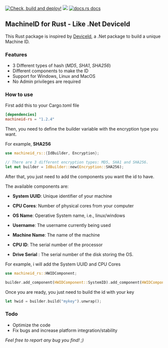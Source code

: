 [![Check, build and deploy!](https://github.com/Taptiive/machineid-rs/actions/workflows/action.yml/badge.svg)](https://github.com/Taptiive/machineid-rs/actions/workflows/action.yml)
<a href="https://crates.io/crates/machineid-rs"><img src="https://img.shields.io/crates/v/machineid-rs?style=for-the-badge&logo=rust&color=orange" /></a>
<a href="https://docs.rs/machineid-rs/latest/machineid_rs/">
    <img src="https://img.shields.io/badge/docs-latest-blue.svg?style=for-the-badge&logo=rust&color=blue"
      alt="docs.rs docs" />
</a>

## MachineID for Rust - Like .Net DeviceId

This Rust package is inspired by [DeviceId](https://github.com/MatthewKing/DeviceId), a .Net package to build a unique Machine ID.

### Features

- 3 Different types of hash (*MD5*, *SHA1*, *SHA256*)
- Different components to make the ID
- Support for Windows, Linux and MacOS
- No Admin privileges are required

### How to use

First add this to your Cargo.toml file

```toml
[dependencies]
machineid-rs = "1.2.4"
```

Then, you need to define the builder variable with the encryption type you want.

For example, **SHA256**
```rust
use machineid_rs::{IdBuilder, Encryption};

// There are 3 different encryption types: MD5, SHA1 and SHA256.
let mut builder = IdBuilder::new(Encryption::SHA256);
```

After that, you just need to add the components you want the id to have.

The available components are:

- **System UUID**: Unique identifier of your machine
  
- **CPU Cores**: Number of physical cores from your computer
  
- **OS Name**: Operative System name, i.e., linux/windows
  
- **Username**: The username currently being used
  
- **Machine Name**: The name of the machine
  
- **CPU ID**: The serial number of the processor
  
- **Drive Serial** : The serial number of the disk storing the OS.
  
For example, i will add the System UUID and CPU Cores
```rust
use machineid_rs::HWIDComponent;

builder.add_component(HWIDComponent::SystemID).add_component(HWIDComponent::CPUCores);
```

Once you are ready, you just need to build the id with your key

```rust
let hwid = builder.build("mykey").unwrap();
```

### Todo

- Optimize the code
- Fix bugs and increase platform integration/stability
  
*Feel free to report any bug you find! ;)*
